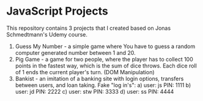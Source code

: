 # JavaScript Projects

This repository contains 3 projects that I created based on Jonas Schmedtmann's Udemy course. 

1. Guess My Number  - a simple game where You have to guess a random computer generated number between 1 and 20.
2. Pig Game - a game for two people, where the player has to collect 100 points in the fastest way, which is the sum of dice throws. Each dice roll of 1 ends the current player's turn. (DOM Manipulation)
3. Bankist - an imitation of a banking site with login options, transfers between users, and loan taking. Fake "log in's": 
    a) user: js PIN: 1111
    b) user: jd PIN: 2222
    c) user: stw PIN: 3333
    d) user: ss PIN: 4444
